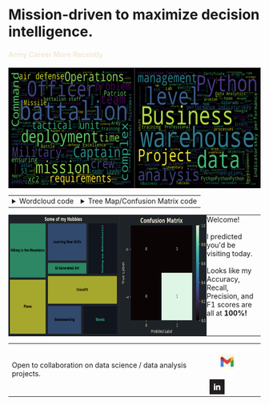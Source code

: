 # Mission-driven to maximize decision intelligence.

#### <span style="color: #F0EAD6;">Army Career                                                                                  More Recently</span>

<img src="wordclouds_gh_prof.png" alt="Work Experience Wordclouds" width="685" height="241" style="vertical-align: middle;"/>

<table>
  <tr>
    <!-- First Code Dropdown -->
    <td>
      <details>
        <summary>Wordcloud code</summary>
        <pre><code>
          
&#35; Import necessary libraries/modules      
import textract
from nltk.corpus import stopwords
from nltk.tokenize import word_tokenize, sent_tokenize
import re
from wordcloud import WordCloud
          
&#35; Extract text from the document
text = textract.process('/Users/chris/Desktop/Army.docx')

&#35; Filter out character codewords
cleaned_text = re.sub(r'\\(n|xe2|x80|x99|t|xc2)', '', str(text))

&#35; Tokenize the words in the text
tokens = word_tokenize(cleaned_text)

&#35; Tokenizing the sentences in the text
sentences = sent_tokenize(cleaned_text)

&#35; Remove stopwords and create 'filtered_tokens' variable
stop_words = set(stopwords.words('english'))
filtered_tokens = [word for word in tokens if word not in stop_words]

&#35; Create wordcloud with filtered tokens
fig, ax = plt.subplots()
fig.patch.set_facecolor('black')

wordcloud = WordCloud(width=1400, height=1000).generate(' '.join(filtered_tokens))
plt.imshow(wordcloud, interpolation='bilinear')
plt.axis('off')
plt.show()
        </code></pre>
      </details>
    </td>
    
  <td>
      <details>
        <summary>Tree Map/Confusion Matrix code</summary>
        <pre style="white-space: pre-wrap;"><code>
          
&#35; Import necessary libraries/modules 
import numpy as np
import pandas as pd
import matplotlib.pyplot as plt
import seaborn as sns
import squarify

&#35; Plot hobbies treemap
categories = ['Piano', 'Hiking in the Mountains', 'Snowboarding', 'Tennis','CrossFit',
              'AI Generated Art','Learning New Skills','Going on Adventures!']
sizes = [20, 20, 10, 10, 20, 5, 15, 15] 
colors = ['#dfe318', '#2db27d', '#38598c', '#0b101b']

&#35; Create a figure and a set of subplots
fig, ax = plt.subplots(figsize=(12, 8))

&#35; Set the background color of the axes and the figure
ax.set_facecolor('#1e2327')  # for the axes
fig.patch.set_facecolor('#1e2327')  # for the figure background

squarify.plot(sizes=sizes, label=categories, color=colors, alpha=0.7, pad=0.01, ax=ax)

plt.title('Some of my Hobbies',fontweight='bold',fontsize=20, color='#F0EAD6')
plt.axis('off')  # Disable the axis

&#35; Adjust label formatting
for i, label in enumerate(plt.gca().texts):
    label.set_fontsize(13.5)  
    label.set_weight('bold')
    if categories[i] == 'Going on Adventures!':  
        label.set_rotation(90)
        label.set_color('#2db27d')
    if categories[i] == 'Tennis': 
        label.set_color('#2db27d') 

plt.show()

&#35; Create list of predictions and transform into 2x2 numpy array
predictions_list = [0,0,0,1]
predictions_matrix = np.array(predictions_list).reshape(2,2)

&#35; Change background color
fig, ax = plt.subplots(figsize=(5,4))
fig.patch.set_facecolor('#1e2327')
ax.set_facecolor('#1e2327')
    
&#35; Plot confusion matrix using seaborn heatmap
plt.figure(figsize=(5,4))
ax = sns.heatmap(predictions_matrix, vmin=0, vmax=1, annot=True, 
                    cmap = sns.color_palette("mako", as_cmap=True), fmt='g')
plt.title('Confusion Matrix', fontsize=16, fontweight='bold', color='#F0EAD6')
plt.xlabel('Predicted Label', color='#F0EAD6')
plt.ylabel('True Label', color='#F0EAD6')
ax.tick_params(axis='both', colors='#F0EAD6')

&#35; Access the color bar
cbar = ax.collections[0].colorbar

&#35; Change the color of the color bar's tick labels
cbar.ax.yaxis.set_tick_params(color='#F0EAD6')  # Change tick label colors
plt.setp(plt.getp(cbar.ax.axes, 'yticklabels'), color='#F0EAD6') # Change tick text colors
    
plt.show()
        </code></pre>
      </details>
    </td>
  </tr>
</table>

<table style="border-collapse: collapse; border-spacing: 0; margin: 0; padding: 0;">
  <tr style="margin: 0; padding: 0;">
    <td style="margin: 0; padding: 0; border: none; align: left;">
      <img src="https://github.com/chrisaguirre3/chrisaguirre3/blob/main/tm_cm_gh_prof.png" alt="Hobbies Treemap and Confusion Matrix" width="685" height="241" style="width:4000px;margin: 0; padding: 0; display: block;"/>
    </td>
    <td style="vertical-align: top; margin: 0; padding: 0;">
      Welcome!<br><br> I predicted you'd be visiting today.<br><br>
      Looks like my Accuracy, Recall, Precision, and F1 scores are all at <strong>100%!</strong>
    </td>
  </tr>
</table>

<table>
  <tr>
    <td style="padding-right: 20px;"> <!-- Add padding to create space -->
      Open to collaboration on data science / data analysis projects.
    </td>
    <td>
      <a href="mailto:christophermiguelaguirre@gmail.com">
    <img src="gmail_hero.jpg" alt="Gmail" width="30" height="30" style="vertical-align: bottom; margin: 20px;"/>
 </a><a href="https://www.linkedin.com/in/christopher-aguirre7/">
    <img src="linkedin_logo2.jpg" alt="LinkedIn" width="30" height="30" style="vertical-align: bottom;"/>
</a>
    </td>
  </tr>
</table>


<!---
chrisaguirre3/chrisaguirre3 is a ✨ special ✨ repository because its `README.md` (this file) appears on your GitHub profile.
You can click the Preview link to take a look at your changes.
--->
